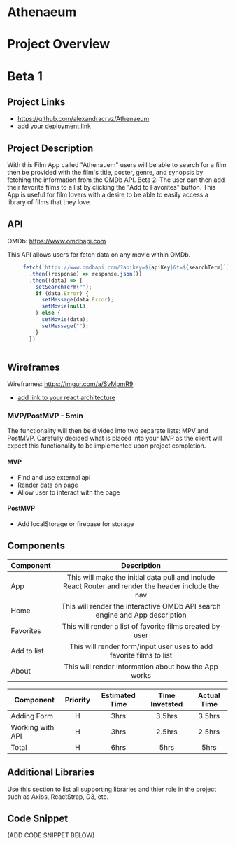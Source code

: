 # Athenaeum
 # Project Overview
 # Beta 1

 ## Project Links

 - https://github.com/alexandracrvz/Athenaeum
 - [add your deployment link]()

 ## Project Description

 With this Film App called "Athenauem" users will be able to search for a film then be provided with the film's title, poster, genre, and synopsis by fetching the information from the OMDb API. 
Beta 2: The user can then add their favorite films to a list by clicking the "Add to Favorites" button. This App is useful for film lovers with a desire to be able to easily access a library of films that they love.

 ## API

 OMDb: https://www.omdbapi.com

 This API allows users for fetch data on any movie within OMDb.

```js
     fetch(`https://www.omdbapi.com/?apikey=${apiKey}&t=${searchTerm}`)
       .then((response) => response.json())
       .then((data) => {
         setSearchTerm("");
         if (data.Error) {
           setMessage(data.Error);
           setMovie(null);
         } else {
           setMovie(data);
           setMessage("");
         }
       })
       
```
      
   


 ## Wireframes

 Wireframes: https://imgur.com/a/SvMpmR9
 - [add link to your react architecture]()


 ### MVP/PostMVP - 5min

 The functionality will then be divided into two separate lists: MPV and PostMVP.  Carefully decided what is placed into your MVP as the client will expect this functionality to be implemented upon project completion.  

 #### MVP
 - Find and use external api 
 - Render data on page 
 - Allow user to interact with the page

 #### PostMVP

 - Add localStorage or firebase for storage

 ## Components

 | Component | Description | 
 | --- | :---: |  
 | App | This will make the initial data pull and include React Router and render the header include the nav|
 | Home | This will render the interactive OMDb API search engine and App description |
 | Favorites | This will render a list of favorite films created by user |
 | Add to list | This will render form/input user uses to add favorite films to list |
 | About | This will render information about how the App works |


 | Component | Priority | Estimated Time | Time Invetsted | Actual Time |
 | --- | :---: |  :---: | :---: | :---: |
 | Adding Form | H | 3hrs| 3.5hrs | 3.5hrs |
 | Working with API | H | 3hrs| 2.5hrs | 2.5hrs |
 | Total | H | 6hrs| 5hrs | 5hrs |

 ## Additional Libraries
  Use this section to list all supporting libraries and thier role in the project such as Axios, ReactStrap, D3, etc. 

 ## Code Snippet

 (ADD CODE SNIPPET BELOW)
